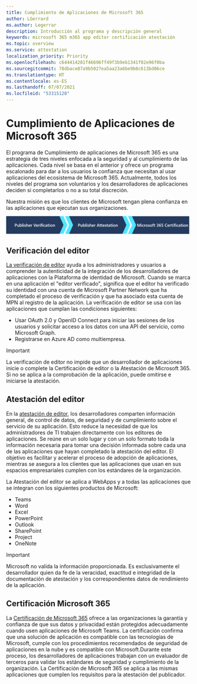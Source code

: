 ```yaml
---
title: Cumplimiento de Aplicaciones de Microsoft 365
author: LGerrard
ms.author: Legerrar
description: Introducción al programa y descripción general
keywords: microsoft 365 m365 app editor certificación atestación
ms.topic: overview
ms.service: attestation
localization_priority: Priority
ms.openlocfilehash: c644414281f46696ff49f3b9eb1341f02e96f0ba
ms.sourcegitcommit: 78dbace87a9b5027ea5aa23a6be9b8c613bd06ce
ms.translationtype: HT
ms.contentlocale: es-ES
ms.lasthandoff: 07/07/2021
ms.locfileid: "53315120"
---
```

# <a name="microsoft-365-app-compliance-program"></a>Cumplimiento de Aplicaciones de Microsoft 365

El programa de Cumplimiento de aplicaciones de Microsoft 365 es una estrategia de tres niveles enfocada a la seguridad y al cumplimiento de las aplicaciones. Cada nivel se basa en el anterior y ofrece un programa escalonado para dar a los usuarios la confianza que necesitan al usar aplicaciones del ecosistema de Microsoft 365. Actualmente, todos los niveles del programa son voluntarios y los desarrolladores de aplicaciones deciden si completarlos o no a su total discreción. 

Nuestra misión es que los clientes de Microsoft tengan plena confianza en las aplicaciones que ejecutan sus organizaciones.

  ![Estrategia de 3 niveles para el cumplimiento de las aplicaciones](media/Microsoft-App-Compliance-Overview.png) 

## <a name="publisher-verification"></a>Verificación del editor

[La verificación de editor](https://docs.microsoft.com/azure/active-directory/develop/publisher-verification-overview) ayuda a los administradores y usuarios a comprender la autenticidad de la integración de los desarrolladores de aplicaciones con la Plataforma de identidad de Microsoft. Cuando se marca en una aplicación el "editor verificado", significa que el editor ha verificado su identidad con una cuenta de Microsoft Partner Network que ha completado el proceso de verificación y que ha asociado esta cuenta de MPN al registro de la aplicación.
La verificación de editor se usa con las aplicaciones que cumplan las condiciones siguientes:  
- Usar OAuth 2.0 y OpenID Connect para iniciar las sesiones de los usuarios y solicitar acceso a los datos con una API del servicio, como Microsoft Graph. 
- Registrarse en Azure AD como multiempresa.  

> [!IMPORTANT]
> La verificación de editor no impide que un desarrollador de aplicaciones inicie o complete la Certificación de editor o la Atestación de Microsoft 365. Si no se aplica a la comprobación de la aplicación, puede omitirse e iniciarse la atestación.

## <a name="publisher-attestation"></a>Atestación del editor

En la [atestación de editor](https://docs.microsoft.com/microsoft-365-app-certification/docs/enterprise-app-attestation-guide), los desarrolladores comparten información general, de control de datos, de seguridad y de cumplimiento sobre el servicio de su aplicación. Esto reduce la necesidad de que los administradores de TI trabajen directamente con los editores de aplicaciones. Se reúne en un solo lugar y con un solo formato toda la información necesaria para tomar una decisión informada sobre cada una de las aplicaciones que hayan completado la atestación del editor. El objetivo es facilitar y acelerar el proceso de adopción de aplicaciones, mientras se asegura a los clientes que las aplicaciones que usan en sus espacios empresariales cumplen con los estándares de la organización.

La Atestación del editor se aplica a WebApps y a todas las aplicaciones que se integran con los siguientes productos de Microsoft:
-   Teams
-   Word
-   Excel
-   PowerPoint 
-   Outlook
- SharePoint
- Project
- OneNote

> [!IMPORTANT]
> Microsoft no valida la información proporcionada. Es exclusivamente el desarrollador quien da fe de la veracidad, exactitud e integridad de la documentación de atestación y los correspondientes datos de rendimiento de la aplicación. 

## <a name="microsoft-365-certification"></a>Certificación Microsoft 365
La [Certificación de Microsoft 365](https://docs.microsoft.com/microsoft-365-app-certification/docs/enterprise-app-certification-guide) ofrece a las organizaciones la garantía y confianza de que sus datos y privacidad están protegidos adecuadamente cuando usen aplicaciones de Microsoft Teams. La certificación confirma que una solución de aplicación es compatible con las tecnologías de Microsoft, cumple con los procedimientos recomendados de seguridad de aplicaciones en la nube y es compatible con Microsoft.Durante este proceso, los desarrolladores de aplicaciones trabajan con un evaluador de terceros para validar los estándares de seguridad y cumplimiento de la organización. La Certificación de Microsoft 365 se aplica a las mismas aplicaciones que cumplen los requisitos para la atestación del publicador. 


